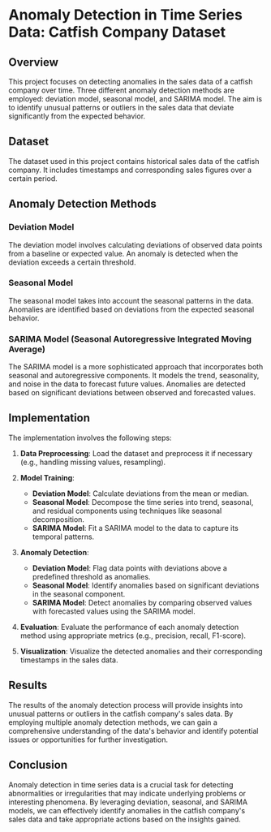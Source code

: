 # Anomaly Detection in Time Series Data: Catfish Company Dataset

## Overview
This project focuses on detecting anomalies in the sales data of a catfish company over time. Three different anomaly detection methods are employed: deviation model, seasonal model, and SARIMA model. The aim is to identify unusual patterns or outliers in the sales data that deviate significantly from the expected behavior.

## Dataset
The dataset used in this project contains historical sales data of the catfish company. It includes timestamps and corresponding sales figures over a certain period.

## Anomaly Detection Methods

### Deviation Model
The deviation model involves calculating deviations of observed data points from a baseline or expected value. An anomaly is detected when the deviation exceeds a certain threshold.

### Seasonal Model
The seasonal model takes into account the seasonal patterns in the data. Anomalies are identified based on deviations from the expected seasonal behavior.

### SARIMA Model (Seasonal Autoregressive Integrated Moving Average)
The SARIMA model is a more sophisticated approach that incorporates both seasonal and autoregressive components. It models the trend, seasonality, and noise in the data to forecast future values. Anomalies are detected based on significant deviations between observed and forecasted values.

## Implementation
The implementation involves the following steps:

1. **Data Preprocessing**: Load the dataset and preprocess it if necessary (e.g., handling missing values, resampling).

2. **Model Training**:
   - **Deviation Model**: Calculate deviations from the mean or median.
   - **Seasonal Model**: Decompose the time series into trend, seasonal, and residual components using techniques like seasonal decomposition.
   - **SARIMA Model**: Fit a SARIMA model to the data to capture its temporal patterns.

3. **Anomaly Detection**:
   - **Deviation Model**: Flag data points with deviations above a predefined threshold as anomalies.
   - **Seasonal Model**: Identify anomalies based on significant deviations in the seasonal component.
   - **SARIMA Model**: Detect anomalies by comparing observed values with forecasted values using the SARIMA model.

4. **Evaluation**: Evaluate the performance of each anomaly detection method using appropriate metrics (e.g., precision, recall, F1-score).

5. **Visualization**: Visualize the detected anomalies and their corresponding timestamps in the sales data.

## Results
The results of the anomaly detection process will provide insights into unusual patterns or outliers in the catfish company's sales data. By employing multiple anomaly detection methods, we can gain a comprehensive understanding of the data's behavior and identify potential issues or opportunities for further investigation.

## Conclusion
Anomaly detection in time series data is a crucial task for detecting abnormalities or irregularities that may indicate underlying problems or interesting phenomena. By leveraging deviation, seasonal, and SARIMA models, we can effectively identify anomalies in the catfish company's sales data and take appropriate actions based on the insights gained.
